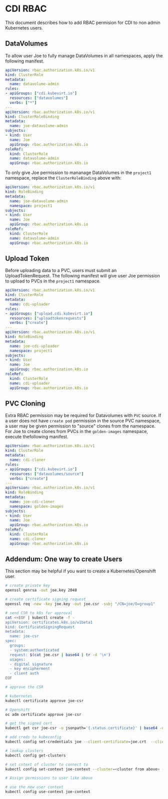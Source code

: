 # CDI RBAC

This document describes how to add RBAC permision for CDI to non admin Kubernetes users. 

## DataVolumes

To allow user Joe to fully manage DataVolumes in all namespaces, apply the following manifest.

```yaml
apiVersion: rbac.authorization.k8s.io/v1
kind: ClusterRole
metadata:
  name: datavolume-admin
rules:
- apiGroups: ["cdi.kubevirt.io"]
  resources: ["datavolumes"]
  verbs: ["*"]
---
apiVersion: rbac.authorization.k8s.io/v1
kind: ClusterRoleBinding
metadata:
  name: joe-datavolume-admin
subjects:
- kind: User
  name: Joe
  apiGroup: rbac.authorization.k8s.io
roleRef:
  kind: ClusterRole
  name: datavolume-admin
  apiGroup: rbac.authorization.k8s.io
```

To only give Joe permission to mananage DataVolumes in the `project1` namespace, replace the `ClusterRoleBinding` above with:

```yaml
apiVersion: rbac.authorization.k8s.io/v1
kind: RoleBinding
metadata:
  name: joe-datavolume-admin
  namespace: project1
subjects:
- kind: User
  name: Joe
  apiGroup: rbac.authorization.k8s.io
roleRef:
  kind: ClusterRole
  name: datavolume-admin
  apiGroup: rbac.authorization.k8s.io
```

## Upload Token

Before uploading data to a PVC, users must submit an UploadTokenRequest.  The following manifest will give user Joe permission to upload to PVCs in the `project1` namespace.

```yaml
apiVersion: rbac.authorization.k8s.io/v1
kind: ClusterRole
metadata:
  name: cdi-uploader
rules:
- apiGroups: ["upload.cdi.kubevirt.io"]
  resources: ["uploadtokenrequests"]
  verbs: ["create"]
---
apiVersion: rbac.authorization.k8s.io/v1
kind: RoleBinding
metadata:
  name: joe-cdi-uploader
  namespace: project1
subjects:
- kind: User
  name: Joe
  apiGroup: rbac.authorization.k8s.io
roleRef:
  kind: ClusterRole
  name: cdi-uploader
  apiGroup: rbac.authorization.k8s.io
```

## PVC Cloning

Extra RBAC permission may be required for Datavolumes with `PVC` source.  If a user does not have `create pod` permission in the source PVC namespace, a user may be given permission to "source" clones from the namespace.  For Joe to create clones from PVCs in the `golden-images` namespace, execute thefollowing manifest.

```yaml
apiVersion: rbac.authorization.k8s.io/v1
kind: ClusterRole
metadata:
  name: cdi-cloner
rules:
- apiGroups: ["cdi.kubevirt.io"]
  resources: ["datavolumes/source"]
  verbs: ["create"]
---
apiVersion: rbac.authorization.k8s.io/v1
kind: RoleBinding
metadata:
  name: joe-cdi-cloner
  namespace: golden-images
subjects:
- kind: User
  name: Joe
  apiGroup: rbac.authorization.k8s.io
roleRef:
  kind: ClusterRole
  name: cdi-cloner
  apiGroup: rbac.authorization.k8s.io

```

## Addendum: One way to create Users

This section may be helpful if you want to create a Kubernetes/Openshift user.

```bash
# create private key
openssl genrsa -out joe.key 2048

# create certificate signing request
openssl req -new -key joe.key -out joe.csr -subj "/CN=joe/O=group1"

# send CSR to k8s for approval
cat <<EOF | kubectl create -f -
apiVersion: certificates.k8s.io/v1beta1
kind: CertificateSigningRequest
metadata:
  name: joe-csr
spec:
  groups:
  - system:authenticated
  request: $(cat joe.csr | base64 | tr -d '\n')
  usages:
  - digital signature
  - key encipherment
  - client auth
EOF

# approve the CSR

# kubernetes
kubectl certificate approve joe-csr

# Openshift
oc adm certificate approve joe-csr

# get the signed cert
kubectl get csr joe-csr -o jsonpath='{.status.certificate}' | base64 -d > joe.crt

# add creds to kubeconfig
kubectl config set-credentials joe --client-certificate=joe.crt  --client-key=joe.key --embed-certs=true

# lookup clusters
kubectl config get-clusters

# set cntext of cluster to connect to
kubectl config set-context joe-context --cluster=<cluster from above> --namespace=<mynamespace> --user=joe

# Assign permissions to user like above

# use the new user context
kubectl config use-context joe-context

```


